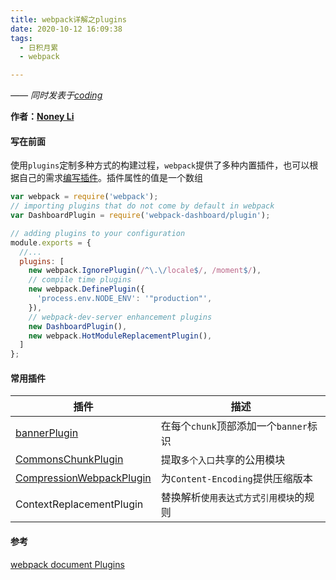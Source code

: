 ```yaml
---
title: webpack详解之plugins
date: 2020-10-12 16:09:38
tags:
  - 日积月累
  - webpack

---
```


[Noney Li]: https://github.com/noney/ "noneyli"

*—— 同时发表于[coding](http://0kv30q.coding-pages.com/)*

__作者：[Noney Li]__

#### 写在前面

使用`plugins`定制多种方式的构建过程，`webpack`提供了多种内置插件，也可以根据自己的需求[编写插件](https://webpack.js.org/contribute/writing-a-plugin/)。插件属性的值是一个数组

```javascript
var webpack = require('webpack');
// importing plugins that do not come by default in webpack
var DashboardPlugin = require('webpack-dashboard/plugin');

// adding plugins to your configuration
module.exports = {
  //...
  plugins: [
    new webpack.IgnorePlugin(/^\.\/locale$/, /moment$/),
    // compile time plugins
    new webpack.DefinePlugin({
      'process.env.NODE_ENV': '"production"',
    }),
    // webpack-dev-server enhancement plugins
    new DashboardPlugin(),
    new webpack.HotModuleReplacementPlugin(),
  ]
};
```

<!-- more -->

#### 常用插件

| 插件                                                         | 描述                                   |
| ------------------------------------------------------------ | -------------------------------------- |
| [bannerPlugin](http://0kv30q.coding-pages.com/2020/10/13/webpack%E5%B8%B8%E7%94%A8%E6%8F%92%E4%BB%B6%E4%B9%8BbannerPlugin/) | 在每个`chunk`顶部添加一个`banner`标识  |
| [CommonsChunkPlugin](http://0kv30q.coding-pages.com/2020/10/13/webpack%E5%B8%B8%E7%94%A8%E6%8F%92%E4%BB%B6%E4%B9%8BCommonsChunkPlugin/) | 提取`多个入口`共享的公用模块           |
| [CompressionWebpackPlugin](http://0kv30q.coding-pages.com/2020/10/15/webpack常用插件之CompressionWebpackPlugin/) | 为`Content-Encoding`提供压缩版本       |
| ContextReplacementPlugin                                     | 替换解析`使用表达式方式引用模块`的规则 |

#### 参考

[webpack document Plugins](https://webpack.js.org/configuration/plugins/)






